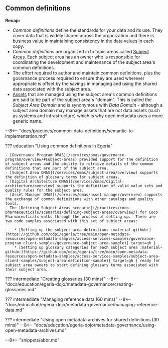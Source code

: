 <!-- SPDX-License-Identifier: CC-BY-4.0 -->
<!-- Copyright Contributors to the Egeria project. -->

## Common definitions

**Recap:** 

* *Common definitions* define the standards for your data and its use. They cover data that is widely shared across the organization and there is business value in maintaining consistency in the data values in each copy.
* *Common definitions* are organized in to topic areas called [Subject Areas](/concepts/subject-area).  Each subject area has an owner who is responsible for coordinating the development and maintenance of the subject area's common definitions.
* The effort required to author and maintain common definitions, plus the governance process required to ensure they are used wherever appropriate is offset by the savings in managing and using the shared data associated with the subject area.
* [Assets](/concepts/asset) that are managed using the subject area's common definitions are said to be part of the subject area's "domain".  This is called the *Subject Area Domain* and is synonymous with *Data Domain* - although a subject area domain may manage assets that are not data assets (such as systems and infrastructure) which is why open metadata uses a more generic name.

--8<-- "docs/practices/common-data-definitions/semantic-to-implementation.md"


??? education "Using common definitions in Egeria"

    - [Governance Program OMAS](/services/omas/governance-program/overview/#subject-areas) provided support for the definition of subject areas and the ability to retrieve details of the common definitions that are part of the subject area.
    - [Subject Area OMAS](/services/omas/subject-area/overview) supports the definition of glossary terms for subject areas.
    - [Digital Architecture OMAS](/services/omas/digital-architecture/overview) supports the definition of valid value sets and quality rules for the subject area.
    - [Asset Manager OMAS](/services/omas/asset-manager/overview) supports the exchange of common definitions with other catalogs and quality tools.
    - The [Defining Subject Areas scenario](/practices/coco-pharmaceuticals/scenarios/defining-subject-areas/overview/) for Coco Pharmaceuticals walks through the process of setting up.  There are two code samples associated with this set of subject areas:
    
        * [Setting up the subject area definitions :material-github:](https://github.com/odpi/egeria/tree/main/open-metadata-resources/open-metadata-samples/access-services-samples/governance-program-client-samples/governance-subject-area-sample){ target=gh }
        * [Setting up glossary categories for each subject area :material-github:](https://github.com/odpi/egeria/tree/main/open-metadata-resources/open-metadata-samples/access-services-samples/subject-area-client-samples/subject-area-definition-sample){ target=gh } ready for subject area owners to start defining glossary terms associated with their subject area.


??? intermediate "Creating glossaries (30 mins)"
    --8<-- "docs/education/egeria-dojo/metadata-governance/creating-glossaries.md"

??? intermediate "Managing reference data (60 mins)"
    --8<-- "docs/education/egeria-dojo/metadata-governance/managing-reference-data.md"

??? intermediate "Using open metadata archives for shared definitions (30 mins)"
    --8<-- "docs/education/egeria-dojo/metadata-governance/using-open-metadata-archives.md"


--8<-- "snippets/abbr.md"